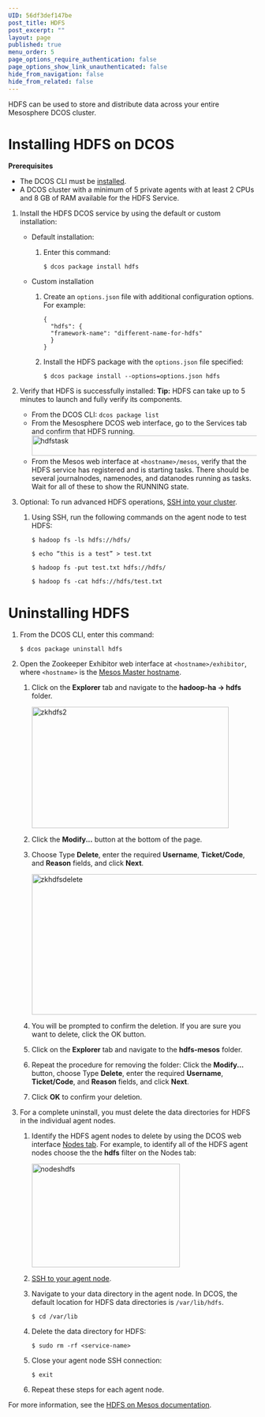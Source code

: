 ```yaml
---
UID: 56df3def147be
post_title: HDFS
post_excerpt: ""
layout: page
published: true
menu_order: 5
page_options_require_authentication: false
page_options_show_link_unauthenticated: false
hide_from_navigation: false
hide_from_related: false
---
```

<p>HDFS can be used to store and distribute data across your entire Mesosphere DCOS cluster.</p>

<h1><a name="hdfsinstall"></a>Installing HDFS on DCOS</h1>

<p><strong>Prerequisites</strong></p>

<ul>
<li>The DCOS CLI must be <a href="/install/cli/">installed</a>.</li>
<li>A DCOS cluster with a minimum of 5 private agents with at least 2 CPUs and 8 GB of RAM available for the HDFS Service.</li>
</ul>

<ol>
<li><p>Install the HDFS DCOS service by using the default or custom installation:</p>

<ul>
<li><p>Default installation:</p>

<ol>
<li><p>Enter this command:</p>

<pre><code>$ dcos package install hdfs
</code></pre></li>
</ol></li>
<li><p>Custom installation</p>

<ol>
<li><p>Create an <code>options.json</code> file with additional configuration options. For example:</p>

<pre><code>{
  "hdfs": {
  "framework-name": "different-name-for-hdfs"
  }
}
</code></pre></li>
<li><p>Install the HDFS package with the <code>options.json</code> file specified:</p>

<pre><code>$ dcos package install --options=options.json hdfs
</code></pre></li>
</ol></li>
</ul></li>
<li><p>Verify that HDFS is successfully installed: <strong>Tip:</strong> HDFS can take up to 5 minutes to launch and fully verify its components.</p>

<ul>
<li>From the DCOS CLI: <code>dcos package list</code></li>
<li>From the Mesosphere DCOS web interface, go to the Services tab and confirm that HDFS running. <a href="https://docs.mesosphere.com/wp-content/uploads/2015/12/hdfstask.png" rel="attachment wp-att-1524"><img src="https://docs.mesosphere.com/wp-content/uploads/2015/12/hdfstask.png" alt="hdfstask" width="721" height="41" class="alignnone size-full wp-image-1524" /></a></li>
<li>From the Mesos web interface at <code>&lt;hostname&gt;/mesos</code>, verify that the HDFS service has registered and is starting tasks. There should be several journalnodes, namenodes, and datanodes running as tasks. Wait for all of these to show the RUNNING state.</li>
</ul></li>
<li><p>Optional: To run advanced HDFS operations, <a href="../administration/sshcluster/">SSH into your cluster</a>.</p>

<ol>
<li><p>Using SSH, run the following commands on the agent node to test HDFS:</p>

<pre><code>$ hadoop fs -ls hdfs://hdfs/

$ echo “this is a test” &gt; test.txt

$ hadoop fs -put test.txt hdfs://hdfs/

$ hadoop fs -cat hdfs://hdfs/test.txt
</code></pre></li>
</ol></li>
</ol>

<h1><a name="uninstall"></a>Uninstalling HDFS</h1>

<ol>
<li><p>From the DCOS CLI, enter this command:</p>

<pre><code>$ dcos package uninstall hdfs
</code></pre></li>
<li><p>Open the Zookeeper Exhibitor web interface at <code>&lt;hostname&gt;/exhibitor</code>, where <code>&lt;hostname&gt;</code> is the <a href="/install/awscluster#launchdcos">Mesos Master hostname</a>.</p>

<ol>
<li><p>Click on the <strong>Explorer</strong> tab and navigate to the <strong>hadoop-ha -&gt; hdfs</strong> folder.</p>

<p><a href="https://docs.mesosphere.com/wp-content/uploads/2015/12/zkhdfs2.png" rel="attachment wp-att-1620"><img src="https://docs.mesosphere.com/wp-content/uploads/2015/12/zkhdfs2.png" alt="zkhdfs2" width="399" height="246" class="alignnone size-full wp-image-1620" /></a></p></li>
<li><p>Click the <strong>Modify...</strong> button at the bottom of the page.</p></li>
<li><p>Choose Type <strong>Delete</strong>, enter the required <strong>Username</strong>, <strong>Ticket/Code</strong>, and <strong>Reason</strong> fields, and click <strong>Next</strong>.</p>

<p><a href="https://docs.mesosphere.com/wp-content/uploads/2015/12/zkhdfsdelete.png" rel="attachment wp-att-1621"><img src="https://docs.mesosphere.com/wp-content/uploads/2015/12/zkhdfsdelete.png" alt="zkhdfsdelete" width="537" height="285" class="alignnone size-full wp-image-1621" /></a></p></li>
<li><p>You will be prompted to confirm the deletion. If you are sure you want to delete, click the OK button.</p></li>
<li><p>Click on the <strong>Explorer</strong> tab and navigate to the <strong>hdfs-mesos</strong> folder.</p></li>
<li><p>Repeat the procedure for removing the folder: Click the <strong>Modify...</strong> button, choose Type <strong>Delete</strong>, enter the required <strong>Username</strong>, <strong>Ticket/Code</strong>, and <strong>Reason</strong> fields, and click <strong>Next</strong>.</p></li>
<li><p>Click <strong>OK</strong> to confirm your deletion.</p></li>
</ol></li>
<li><p>For a complete uninstall, you must delete the data directories for HDFS in the individual agent nodes.</p>

<ol>
<li><p>Identify the HDFS agent nodes to delete by using the DCOS web interface <a href="/getting-started/webinterface/#nodes">Nodes tab</a>. For example, to identify all of the HDFS agent nodes choose the the <strong>hdfs</strong> filter on the Nodes tab:</p>

<p><a href="https://docs.mesosphere.com/wp-content/uploads/2015/12/nodeshdfs.png" rel="attachment wp-att-1571"><img src="https://docs.mesosphere.com/wp-content/uploads/2015/12/nodeshdfs-600x419.png" alt="nodeshdfs" width="300" height="210" class="alignnone size-medium wp-image-1571" /></a></p></li>
<li><p><a href="../administration/sshcluster/">SSH to your agent node</a>.</p></li>
<li><p>Navigate to your data directory in the agent node. In DCOS, the default location for HDFS data directories is <code>/var/lib/hdfs</code>.</p>

<pre><code>$ cd /var/lib
</code></pre></li>
<li><p>Delete the data directory for HDFS:</p>

<pre><code>$ sudo rm -rf &lt;service-name&gt;
</code></pre></li>
<li><p>Close your agent node SSH connection:</p>

<pre><code>$ exit
</code></pre></li>
<li><p>Repeat these steps for each agent node.</p></li>
</ol></li>
</ol>

<p>For more information, see the <a href="https://github.com/mesosphere/hdfs/" target="_blank">HDFS on Mesos documentation</a>.</p>